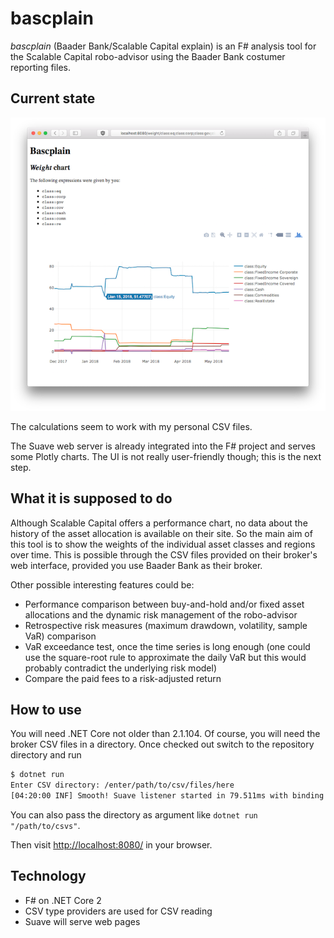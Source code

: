 # bascplain

*bascplain* (Baader Bank/Scalable Capital explain) is an F# analysis tool for the Scalable Capital robo-advisor using the Baader Bank costumer reporting files.

## Current state

![Screenshot of a weight chart](doc/first_screenshot.png)

The calculations seem to work with my personal CSV files.

The Suave web server is already integrated into the F# project and serves some Plotly charts. The UI is not really user-friendly though; this is the next step.

## What it is supposed to do

Although Scalable Capital offers a performance chart, no data about the history of the asset allocation is available on their site.
So the main aim of this tool is to show the weights of the individual asset classes and regions over time. This is possible through the CSV files provided on their broker's web interface, provided you use Baader Bank as their broker.

Other possible interesting features could be:

- Performance comparison between buy-and-hold and/or fixed asset allocations and the dynamic risk management of the robo-advisor
- Retrospective risk measures (maximum drawdown, volatility, sample VaR) comparison
- VaR exceedance test, once the time series is long enough (one could use the square-root rule to approximate the daily VaR but this would probably contradict the underlying risk model)
- Compare the paid fees to a risk-adjusted return

## How to use

You will need .NET Core not older than 2.1.104. Of course, you will need the broker CSV files in a directory. Once checked out switch to the repository directory and run

```bash
$ dotnet run
Enter CSV directory: /enter/path/to/csv/files/here
[04:20:00 INF] Smooth! Suave listener started in 79.511ms with binding 127.0.0.1:8080
```

You can also pass the directory as argument like `dotnet run "/path/to/csvs"`.

Then visit <http://localhost:8080/> in your browser.

## Technology

- F# on .NET Core 2
- CSV type providers are used for CSV reading
- Suave will serve web pages

